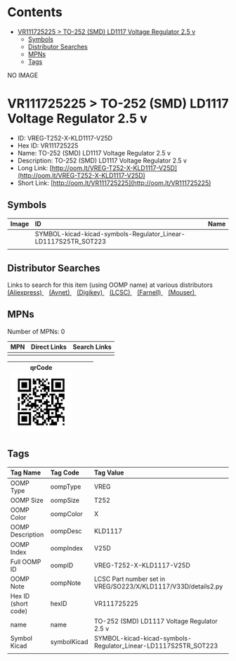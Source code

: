 



Contents
========

* [VR111725225 > TO-252 (SMD) LD1117 Voltage Regulator 2.5 v](#vr111725225--to-252-smd-ld1117-voltage-regulator-25-v)
	* [Symbols](#symbols)
	* [Distributor Searches](#distributor-searches)
	* [MPNs](#mpns)
	* [Tags](#tags)
  
NO IMAGE  
# VR111725225 > TO-252 (SMD) LD1117 Voltage Regulator 2.5 v

- ID: VREG-T252-X-KLD1117-V25D
- Hex ID: VR111725225
- Name: TO-252 (SMD) LD1117 Voltage Regulator 2.5 v
- Description: TO-252 (SMD) LD1117 Voltage Regulator 2.5 v
- Long Link: [http://oom.lt/VREG-T252-X-KLD1117-V25D](http://oom.lt/VREG-T252-X-KLD1117-V25D)
- Short Link: [http://oom.lt/VR111725225](http://oom.lt/VR111725225)

## Symbols
  

|Image|ID|Name|
| :--- | :--- | :--- |
|![]()|SYMBOL-kicad-kicad-symbols-Regulator_Linear-LD1117S25TR_SOT223||
||||

## Distributor Searches
  
Links to search for this item (using OOMP name) at various distributors  
[(Aliexpress) ](https://www.aliexpress.com/wholesale?SearchText=1117TO-252+SMD+LD1117+Voltage+Regulator+2.5+v)&nbsp;&nbsp;&nbsp;[(Avnet) ](https://www.avnet.com/shop/us/search/TO-252+SMD+LD1117+Voltage+Regulator+2.5+v)&nbsp;&nbsp;&nbsp;[(Digikey) ](https://www.digikey.co.uk/en/products/result?s=TO-252+SMD+LD1117+Voltage+Regulator+2.5+v)&nbsp;&nbsp;&nbsp;[(LCSC) ](https://www.lcsc.com/search?q=TO-252+SMD+LD1117+Voltage+Regulator+2.5+v)&nbsp;&nbsp;&nbsp;[(Farnell) ](https://uk.farnell.com/search?st=TO-252+SMD+LD1117+Voltage+Regulator+2.5+v)&nbsp;&nbsp;&nbsp;[(Mouser) ](https://www.mouser.com/c/?q=TO-252+SMD+LD1117+Voltage+Regulator+2.5+v)&nbsp;&nbsp;&nbsp;
## MPNs
  
Number of MPNs: 0  

|MPN|Direct Links|Search Links|
| :--- | :--- | :--- |
||||
  

|qrCode<br>[![](https://raw.githubusercontent.com/oomlout/oomlout_OOMP_parts_V2/main/VREG/T252/X/KLD1117/V25D/qrCode_140.png)](https://github.com/oomlout/oomlout_OOMP_parts_V2/tree/main/VREG/T252/X/KLD1117/V25D/qrCode.png)||||
| :---: | :---: | :---: | :---: |

## Tags
  

|Tag Name|Tag Code|Tag Value|
| :--- | :--- | :--- |
|OOMP Type|oompType|VREG|
|OOMP Size|oompSize|T252|
|OOMP Color|oompColor|X|
|OOMP Description|oompDesc|KLD1117|
|OOMP Index|oompIndex|V25D|
|Full OOMP ID|oompID|VREG-T252-X-KLD1117-V25D|
|OOMP Note|oompNote|LCSC Part number set in VREG/SO223/X/KLD1117/V33D/details2.py|
|Hex ID (short code)|hexID|VR111725225|
|name|name|TO-252 (SMD) LD1117 Voltage Regulator 2.5 v|
|Symbol Kicad|symbolKicad|SYMBOL-kicad-kicad-symbols-Regulator_Linear-LD1117S25TR_SOT223|
||||
